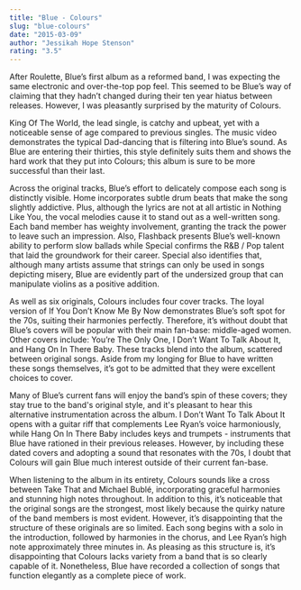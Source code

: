 ```yaml
---
title: "Blue - Colours"
slug: "blue-colours"
date: "2015-03-09"
author: "Jessikah Hope Stenson"
rating: "3.5"
---
```


After Roulette, Blue’s first album as a reformed band, I was expecting the same electronic and over-the-top pop feel. This seemed to be Blue’s way of claiming that they hadn’t changed during their ten year hiatus between releases. However, I was pleasantly surprised by the maturity of Colours.

King Of The World, the lead single, is catchy and upbeat, yet with a noticeable sense of age compared to previous singles. The music video demonstrates the typical Dad-dancing that is filtering into Blue’s sound. As Blue are entering their thirties, this style definitely suits them and shows the hard work that they put into Colours; this album is sure to be more successful than their last.

Across the original tracks, Blue’s effort to delicately compose each song is distinctly visible. Home incorporates subtle drum beats that make the song slightly addictive. Plus, although the lyrics are not at all artistic in Nothing Like You, the vocal melodies cause it to stand out as a well-written song. Each band member has weighty involvement, granting the track the power to leave such an impression. Also, Flashback presents Blue’s well-known ability to perform slow ballads while Special confirms the R&B / Pop talent that laid the groundwork for their career. Special also identifies that, although many artists assume that strings can only be used in songs depicting misery, Blue are evidently part of the undersized group that can manipulate violins as a positive addition.

As well as six originals, Colours includes four cover tracks. The loyal version of If You Don’t Know Me By Now demonstrates Blue’s soft spot for the 70s, suiting their harmonies perfectly. Therefore, it’s without doubt that Blue’s covers will be popular with their main fan-base: middle-aged women. Other covers include: You’re The Only One, I Don’t Want To Talk About It, and Hang On In There Baby. These tracks blend into the album, scattered between original songs. Aside from my longing for Blue to have written these songs themselves, it’s got to be admitted that they were excellent choices to cover.

Many of Blue’s current fans will enjoy the band’s spin of these covers; they stay true to the band's original style, and it's pleasant to hear this alternative instrumentation across the album. I Don’t Want To Talk About It opens with a guitar riff that complements Lee Ryan’s voice harmoniously, while Hang On In There Baby includes keys and trumpets - instruments that Blue have rationed in their previous releases. However, by including these dated covers and adopting a sound that resonates with the 70s, I doubt that Colours will gain Blue much interest outside of their current fan-base.

When listening to the album in its entirety, Colours sounds like a cross between Take That and Michael Bublé, incorporating graceful harmonies and stunning high notes throughout. In addition to this, it’s noticeable that the original songs are the strongest, most likely because the quirky nature of the band members is most evident. However, it’s disappointing that the structure of these originals are so limited. Each song begins with a solo in the introduction, followed by harmonies in the chorus, and Lee Ryan’s high note approximately three minutes in. As pleasing as this structure is, it’s disappointing that Colours lacks variety from a band that is so clearly capable of it. Nonetheless, Blue have recorded a collection of songs that function elegantly as a complete piece of work.
